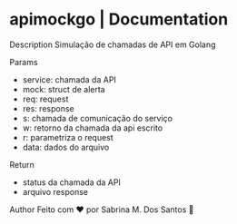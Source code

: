 # apimockgo | Documentation
Description
Simulação de chamadas de API em Golang

Params
- service: chamada da API
- mock: struct de alerta
- req: request
- res: response
- s: chamada de comunicação do serviço
- w: retorno da chamada da api escrito
- r: parametriza o request
- data: dados do arquivo
  
Return
- status da chamada da API 
- arquivo response

Author
Feito com ❤️ por Sabrina M. Dos Santos 🚀
